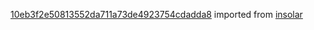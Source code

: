 [10eb3f2e50813552da711a73de4923754cdadda8](https://github.com/insolar/insolar/commit/10eb3f2e50813552da711a73de4923754cdadda8) imported from [insolar](https://github.com/insolar/insolar)
